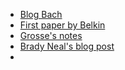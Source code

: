 
- [Blog Bach](https://www.pnas.org/doi/pdf/10.1073/pnas.1903070116)
- [First paper by Belkin](https://www.pnas.org/doi/pdf/10.1073/pnas.1903070116)
- [Grosse's notes](https://www.cs.toronto.edu/~rgrosse/courses/csc2541_2022/readings/L01_intro.pdf)
- [Brady Neal's blog post](https://www.bradyneal.com/bias-variance-tradeoff-textbooks-update) 
- 